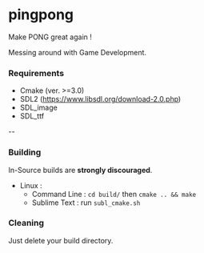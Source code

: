 # pingpong
Make PONG great again !

Messing around with Game Development.


### Requirements
  - Cmake (ver. >=3.0)
  - SDL2 (https://www.libsdl.org/download-2.0.php)
  - SDL_image 
  - SDL_ttf


--

### Building
In-Source builds are **strongly discouraged**.

* Linux : 
  * Command Line : `cd build/` then `cmake .. && make`
  * Sublime Text : run `subl_cmake.sh`

### Cleaning
Just delete your build directory.
